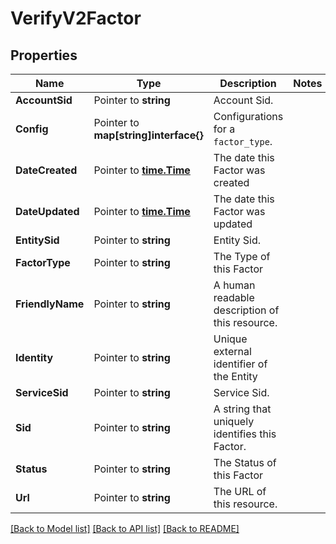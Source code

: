 # VerifyV2Factor

## Properties

Name | Type | Description | Notes
------------ | ------------- | ------------- | -------------
**AccountSid** | Pointer to **string** | Account Sid. |
**Config** | Pointer to **map[string]interface{}** | Configurations for a `factor_type`. |
**DateCreated** | Pointer to [**time.Time**](time.Time.md) | The date this Factor was created |
**DateUpdated** | Pointer to [**time.Time**](time.Time.md) | The date this Factor was updated |
**EntitySid** | Pointer to **string** | Entity Sid. |
**FactorType** | Pointer to **string** | The Type of this Factor |
**FriendlyName** | Pointer to **string** | A human readable description of this resource. |
**Identity** | Pointer to **string** | Unique external identifier of the Entity |
**ServiceSid** | Pointer to **string** | Service Sid. |
**Sid** | Pointer to **string** | A string that uniquely identifies this Factor. |
**Status** | Pointer to **string** | The Status of this Factor |
**Url** | Pointer to **string** | The URL of this resource. |

[[Back to Model list]](../README.md#documentation-for-models) [[Back to API list]](../README.md#documentation-for-api-endpoints) [[Back to README]](../README.md)


